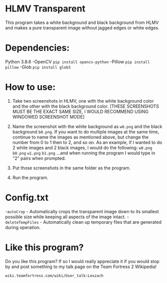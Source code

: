 # HLMV Transparent
This program takes a white background and black background from HLMV and makes a pure transparent image without jagged edges or white edges.

# Dependencies:

Python 3.8.6
-OpenCV `pip install opencv-python`
-Pillow `pip install pillow`
-Glob `pip install glob3`

# How to use:

1. Take two screenshots in HLMV, one with the white background color and the other with the black background color. [THESE SCREENSHOTS MUST BE THE EXACT SAME SIZE, I WOULD RECOMMEND USING WINDOWED SCREENSHOT MODE]

2. Name the screenshot with the white background as `w0.png` and the black background `b0.png`. If you want to do multiple images at the same time, continue to name the images as mentioned above, but change the number from 0 to 1 then to 2, and so on.
As an example, if I wanted to do 2 white images and 2 black images, I would do the following:
`w0.png`
`b0.png`
`w1.png`
`b1.png`
...and when running the program I would type in "2" pairs when prompted.

3. Put those screenshots in the same folder as the program.

4. Run the program.

# Config.txt
-`autoCrop` - Automatically crops the transparent image down to its smallest possible size while keeping all aspects of the image intact.
-`deleteTempFiles` - Automatically clean up temporary files that are generated during operation.

# Like this program?
Do you like this program? If so I would really appreciate it if you would stop by and post something to my talk page on the Team Fortress 2 Wikipedia!

```wiki.teamfortress.com/wiki/User_talk:Lexzach```